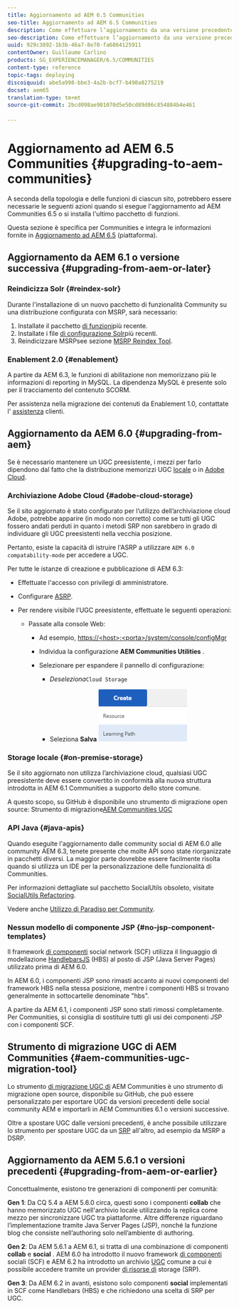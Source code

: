 ```yaml
---
title: Aggiornamento ad AEM 6.5 Communities
seo-title: Aggiornamento ad AEM 6.5 Communities
description: Come effettuare l’aggiornamento da una versione precedente a AEM 6.4 Communities
seo-description: Come effettuare l’aggiornamento da una versione precedente a AEM 6.4 Communities
uuid: 929c3892-1b3b-46a7-8e70-fa6864125911
contentOwner: Guillaume Carlino
products: SG_EXPERIENCEMANAGER/6.5/COMMUNITIES
content-type: reference
topic-tags: deploying
discoiquuid: abe5a998-bbe3-4a2b-bcf7-b490a8275219
docset: aem65
translation-type: tm+mt
source-git-commit: 2bcd098ae901070d5e50cd89d06c854884b4e461

---
```



# Aggiornamento ad AEM 6.5 Communities {#upgrading-to-aem-communities}

A seconda della topologia e delle funzioni di ciascun sito, potrebbero essere necessarie le seguenti azioni quando si esegue l&#39;aggiornamento ad AEM Communities 6.5 o si installa l&#39;ultimo pacchetto di funzioni.

Questa sezione è specifica per Communities e integra le informazioni fornite in [Aggiornamento ad AEM 6.5](/help/sites-deploying/upgrade.md) (piattaforma).

## Aggiornamento da AEM 6.1 o versione successiva {#upgrading-from-aem-or-later}

### Reindicizza Solr {#reindex-solr}

Durante l&#39;installazione di un nuovo pacchetto di funzionalità Community su una distribuzione configurata con MSRP, sarà necessario:

1. Installate il pacchetto [di funzioni](/help/communities/deploy-communities.md#latestfeaturepack)più recente.
1. Installate i file [di configurazione Solr](/help/communities/msrp.md#upgrading)più recenti.
1. Reindicizzare MSRPsee sezione [MSRP Reindex Tool](/help/communities/msrp.md#msrp-reindex-tool).

### Enablement 2.0 {#enablement}

A partire da AEM 6.3, le funzioni di abilitazione non memorizzano più le informazioni di reporting in MySQL. La dipendenza MySQL è presente solo per il tracciamento del contenuto SCORM.

Per assistenza nella migrazione dei contenuti da Enablement 1.0, contattate l&#39; [assistenza](https://helpx.adobe.com/it/marketing-cloud/contact-support.html) clienti.

## Aggiornamento da AEM 6.0 {#upgrading-from-aem}

Se è necessario mantenere un UGC preesistente, i mezzi per farlo dipendono dal fatto che la distribuzione memorizzi UGC [locale](#on-premise-storage) o in [Adobe Cloud](#adobe-cloud-storage).

### Archiviazione Adobe Cloud {#adobe-cloud-storage}

Se il sito aggiornato è stato configurato per l’utilizzo dell’archiviazione cloud Adobe, potrebbe apparire (in modo non corretto) come se tutti gli UGC fossero andati perduti in quanto i metodi SRP non sarebbero in grado di individuare gli UGC preesistenti nella vecchia posizione.

Pertanto, esiste la capacità di istruire l&#39;ASRP a utilizzare `AEM 6.0 compatability-mode` per accedere a UGC.

Per tutte le istanze di creazione e pubblicazione di AEM 6.3:

* Effettuate l&#39;accesso con privilegi di amministratore.
* Configurare [ASRP](/help/communities/asrp.md).
* Per rendere visibile l’UGC preesistente, effettuate le seguenti operazioni:

   * Passate alla console Web:

      * Ad esempio, [https://&lt;host>:&lt;porta>/system/console/configMgr](https://localhost:4502/system/console/configMgr)

      * Individua la configurazione **AEM Communities Utilities** .
      * Selezionare per espandere il pannello di configurazione:

         * *Deseleziona*`Cloud Storage`

         * Seleziona **Salva**
      ![chlimage_1-176](assets/chlimage_1-176.png)


### Storage locale {#on-premise-storage}

Se il sito aggiornato non utilizza l’archiviazione cloud, qualsiasi UGC preesistente deve essere convertito in conformità alla nuova struttura introdotta in AEM 6.1 Communities a supporto dello store comune.

A questo scopo, su GitHub è disponibile uno strumento di migrazione open source:
Strumento di migrazione[AEM Communities UGC](https://github.com/Adobe-Marketing-Cloud/communities-ugc-migration)

### API Java {#java-apis}

Quando eseguite l&#39;aggiornamento dalle community social di AEM 6.0 alle community AEM 6.3, tenete presente che molte API sono state riorganizzate in pacchetti diversi. La maggior parte dovrebbe essere facilmente risolta quando si utilizza un IDE per la personalizzazione delle funzionalità di Communities.

Per informazioni dettagliate sul pacchetto SocialUtils obsoleto, visitate [SocialUtils Refactoring](/help/communities/socialutils.md).

Vedere anche [Utilizzo di Paradiso per Community](/help/communities/maven.md).

### Nessun modello di componente JSP {#no-jsp-component-templates}

Il framework [di componenti](/help/communities/scf.md) social network (SCF) utilizza il linguaggio di modellazione [HandlebarsJS](https://www.handlebarsjs.com/) (HBS) al posto di JSP (Java Server Pages) utilizzato prima di AEM 6.0.

In AEM 6.0, i componenti JSP sono rimasti accanto ai nuovi componenti del framework HBS nella stessa posizione, mentre i componenti HBS si trovano generalmente in sottocartelle denominate &quot;hbs&quot;.

A partire da AEM 6.1, i componenti JSP sono stati rimossi completamente. Per Communities, si consiglia di sostituire tutti gli usi dei componenti JSP con i componenti SCF.

## Strumento di migrazione UGC di AEM Communities {#aem-communities-ugc-migration-tool}

Lo strumento [di migrazione UGC di](https://github.com/Adobe-Marketing-Cloud/communities-ugc-migration) AEM Communities è uno strumento di migrazione open source, disponibile su GitHub, che può essere personalizzato per esportare UGC da versioni precedenti delle social community AEM e importarli in AEM Communities 6.1 o versioni successive.

Oltre a spostare UGC dalle versioni precedenti, è anche possibile utilizzare lo strumento per spostare UGC da un [SRP](/help/communities/working-with-srp.md) all&#39;altro, ad esempio da MSRP a DSRP.

## Aggiornamento da AEM 5.6.1 o versioni precedenti {#upgrading-from-aem-or-earlier}

Concettualmente, esistono tre generazioni di componenti per comunità:

**Gen 1**: Da CQ 5.4 a AEM 5.6.0 circa, questi sono i componenti **collab** che hanno memorizzato UGC nell&#39;archivio locale utilizzando la replica come mezzo per sincronizzare UGC tra piattaforme. Altre differenze riguardano l’implementazione tramite Java Server Pages (JSP), nonché la funzione blog che consiste nell’authoring solo nell’ambiente di authoring.

**Gen 2**: Da AEM 5.6.1 a AEM 6.1, si tratta di una combinazione di componenti **collab** e **social** . AEM 6.0 ha introdotto il nuovo framework [di componenti](/help/communities/scf.md) sociali (SCF) e AEM 6.2 ha introdotto un archivio [UGC](/help/communities/working-with-srp.md) comune a cui è possibile accedere tramite un provider [di risorse di](/help/communities/srp.md) storage (SRP).

**Gen 3**: Da AEM 6.2 in avanti, esistono solo componenti **social** implementati in SCF come Handlebars (HBS) e che richiedono una scelta di SRP per UGC.
